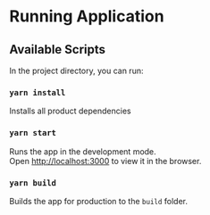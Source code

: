 # Running Application

## Available Scripts

In the project directory, you can run:

### `yarn install`

Installs all product dependencies

### `yarn start`

Runs the app in the development mode.\
Open [http://localhost:3000](http://localhost:3000) to view it in the browser.

### `yarn build`

Builds the app for production to the `build` folder.
